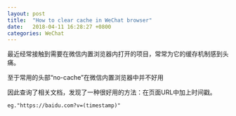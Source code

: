 ```yaml
---
layout: post
title:  "How to clear cache in WeChat browser"
date:   2018-04-11 16:28:27 +0800
categories: WeChat
---
```

最近经常接触到需要在微信内置浏览器内打开的项目，常常为它的缓存机制感到头痛。

至于常用的头部“no-cache”在微信内置浏览器中并不好用

因此查询了相关文档，发现了一种很好用的方法：在页面URL中加上时间戳。

`eg."https://baidu.com?v=(timestamp)"`
